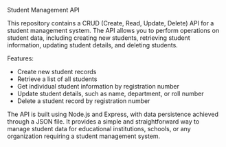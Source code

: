 Student Management API

This repository contains a CRUD (Create, Read, Update, Delete) API for a student management system. The API allows you to perform operations on student data, including creating new students, retrieving student information, updating student details, and deleting students.

Features:
- Create new student records
- Retrieve a list of all students
- Get individual student information by registration number
- Update student details, such as name, department, or roll number
- Delete a student record by registration number

The API is built using Node.js and Express, with data persistence achieved through a JSON file. It provides a simple and straightforward way to manage student data for educational institutions, schools, or any organization requiring a student management system.
